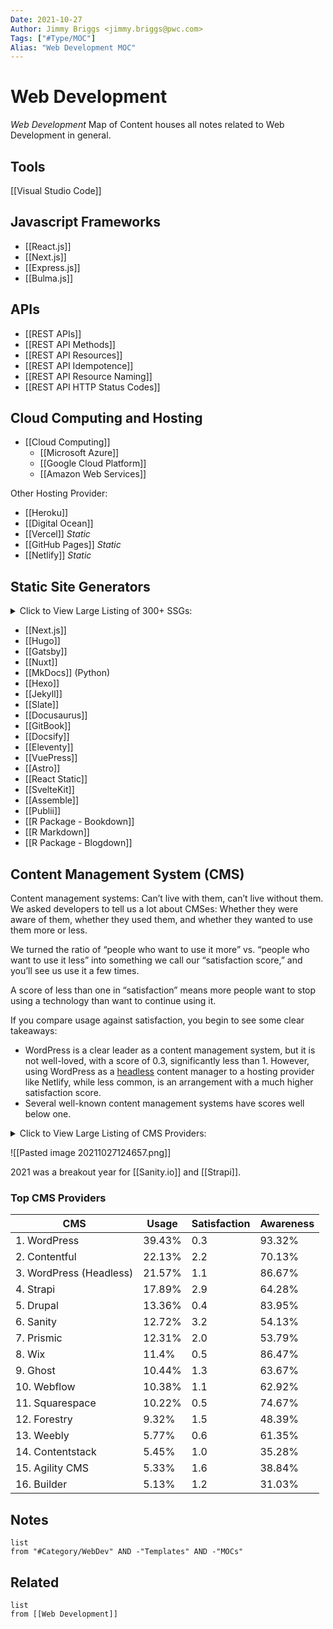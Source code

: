 ```yaml
---
Date: 2021-10-27
Author: Jimmy Briggs <jimmy.briggs@pwc.com>
Tags: ["#Type/MOC"]
Alias: "Web Development MOC"
---
```


# Web Development

*Web Development* Map of Content houses all notes related to Web Development in general.

## Tools

[[Visual Studio Code]]

## Javascript Frameworks

- [[React.js]]
- [[Next.js]]
- [[Express.js]]
- [[Bulma.js]]

## APIs

- [[REST APIs]]
- [[REST API Methods]]
- [[REST API Resources]]
- [[REST API Idempotence]]
- [[REST API Resource Naming]]
- [[REST API HTTP Status Codes]]

## Cloud Computing and Hosting

- [[Cloud Computing]]
	- [[Microsoft Azure]]
	- [[Google Cloud Platform]]
	- [[Amazon Web Services]]

Other Hosting Provider:

- [[Heroku]]
- [[Digital Ocean]]
- [[Vercel]] *Static*
- [[GitHub Pages]] *Static*
- [[Netlify]] *Static*

## Static Site Generators

<details><summary>Click to View Large Listing of 300+ SSGs:</summary><p>
<div style="display: block; position: relative; width: 100%; height: 0px; --aspect-ratio:9/16; padding-bottom: calc(var(--aspect-ratio) * 100%);"><iframe src="https://jamstack.org/generators/" allow="fullscreen" style="position: absolute; top: 0px; left: 0px; height: 100%; width: 100%;"></iframe></div>
</p></details>

- [[Next.js]]
- [[Hugo]]
- [[Gatsby]]
- [[Nuxt]]
- [[MkDocs]] (Python)
- [[Hexo]]
- [[Jekyll]]
- [[Slate]]
- [[Docusaurus]]
- [[GitBook]]
- [[Docsify]]
- [[Eleventy]]
- [[VuePress]]
- [[Astro]]
- [[React Static]]
- [[SvelteKit]]
- [[Assemble]]
- [[Publii]]
- [[R Package - Bookdown]]
- [[R Markdown]]
- [[R Package - Blogdown]]

## Content Management System (CMS)

Content management systems: Can’t live with them, can’t live without them. We asked developers to tell us a lot about CMSes: Whether they were aware of them, whether they used them, and whether they wanted to use them more or less.

We turned the ratio of “people who want to use it more” vs. “people who want to use it less” into something we call our “satisfaction score,” and you’ll see us use it a few times.

A score of less than one in “satisfaction” means more people want to stop using a technology than want to continue using it.

If you compare usage against satisfaction, you begin to see some clear takeaways:

-   WordPress is a clear leader as a content management system, but it is not well-loved, with a score of 0.3, significantly less than 1. However, using WordPress as a [headless](https://jamstack.org/glossary/headless-technology/) content manager to a hosting provider like Netlify, while less common, is an arrangement with a much higher satisfaction score.
-   Several well-known content management systems have scores well below one.

<details><summary>Click to View Large Listing of CMS Providers:</summary><p>
<div style="display: block; position: relative; width: 100%; height: 0px; --aspect-ratio:9/16; padding-bottom: calc(var(--aspect-ratio) * 100%);"><iframe src="https://jamstack.org/headless-cms/" allow="fullscreen" style="position: absolute; top: 0px; left: 0px; height: 100%; width: 100%;"></iframe></div>
</p></details>

![[Pasted image 20211027124657.png]]

2021 was a breakout year for [[Sanity.io]] and [[Strapi]].


### Top CMS Providers

| CMS                      | Usage  | Satisfaction | Awareness |
| ------------------------ | ------ | ------------ | --------- |
| 1\. WordPress            | 39.43% | 0.3          | 93.32%    |
| 2\. Contentful           | 22.13% | 2.2          | 70.13%    |
| 3\. WordPress (Headless) | 21.57% | 1.1          | 86.67%    |
| 4\. Strapi               | 17.89% | 2.9          | 64.28%    |
| 5\. Drupal               | 13.36% | 0.4          | 83.95%    |
| 6\. Sanity               | 12.72% | 3.2          | 54.13%    |
| 7\. Prismic              | 12.31% | 2.0          | 53.79%    |
| 8\. Wix                  | 11.4%  | 0.5          | 86.47%    |
| 9\. Ghost                | 10.44% | 1.3          | 63.67%    |
| 10\. Webflow             | 10.38% | 1.1          | 62.92%    |
| 11\. Squarespace         | 10.22% | 0.5          | 74.67%    |
| 12\. Forestry            | 9.32%  | 1.5          | 48.39%    |
| 13\. Weebly              | 5.77%  | 0.6          | 61.35%    |
| 14\. Contentstack        | 5.45%  | 1.0          | 35.28%    |
| 15\. Agility CMS         | 5.33%  | 1.6          | 38.84%    |
| 16\. Builder             | 5.13%  | 1.2          | 31.03%    |


## Notes

```dataview
list
from "#Category/WebDev" AND -"Templates" AND -"MOCs"
```

## Related

```dataview
list
from [[Web Development]]
```